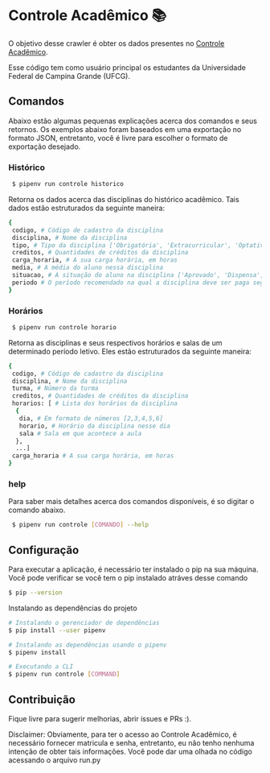 # Controle Acadêmico 📚

O objetivo desse crawler é obter os dados  presentes no [Controle Acadêmico](https://pre.ufcg.edu.br:8443/ControleAcademicoOnline/). 

Esse código tem como usuário principal os estudantes da Universidade Federal de Campina Grande (UFCG).

## Comandos

Abaixo estão algumas pequenas explicações acerca dos comandos e seus retornos. Os exemplos abaixo foram baseados em uma exportação no formato JSON, entretanto, você é livre para escolher o formato de exportação desejado.

### Histórico

``` bash
 $ pipenv run controle historico
```

Retorna os dados acerca das disciplinas do histórico acadêmico. Tais dados estão estruturados da seguinte maneira:

``` bash
{
 codigo, # Código de cadastro da disciplina
 disciplina, # Nome da disciplina 
 tipo, # Tipo da disciplina ['Obrigatória', 'Extracurricular', 'Optativa']
 creditos, # Quantidades de créditos da disciplina
 carga_horaria, # A sua carga horária, em horas
 media, # A média do aluno nessa disciplina
 situacao, # A situação do aluno na disciplina ['Aprovado', 'Dispensa', 'Em curso']
 periodo # O período recomendado na qual a disciplina deve ser paga segundo o plano de curso 
}
```

### Horários

``` bash
 $ pipenv run controle horario
```

Retorna as disciplinas e seus respectivos horários e salas de um determinado período letivo. Eles estão estruturados da seguinte maneira:

```bash
{
 codigo, # Código de cadastro da disciplina
 disciplina, # Nome da disciplina
 turma, # Número da turma 
 creditos, # Quantidades de créditos da disciplina
 horarios: [ # Lista dos horários da disciplina 
  {
   dia, # Em formato de números [2,3,4,5,6]
   horario, # Horário da disciplina nesse dia 
   sala # Sala em que acontece a aula 
  },
  ...]
 carga_horaria # A sua carga horária, em horas
}
```


### help

Para saber mais detalhes acerca dos comandos disponíveis, é so digitar o comando abaixo.

``` bash
 $ pipenv run controle [COMANDO] --help
```

## Configuração

Para executar a aplicação, é necessário ter instalado o pip na sua máquina. Você pode verificar se você tem o pip instalado atráves desse comando

``` bash
$ pip --version
```

Instalando as dependências do projeto

``` bash
# Instalando o gerenciador de dependências
$ pip install --user pipenv

# Instalando as dependências usando o pipenv
$ pipenv install

# Executando a CLI
$ pipenv run controle [COMMAND]
```

## Contribuição

Fique livre para sugerir melhorias, abrir issues e PRs :). 

Disclaimer: Obviamente, para ter o acesso ao Controle Acadêmico, é necessário fornecer matricula e senha, entretanto, eu não tenho nenhuma intenção de obter tais informações. Você pode dar uma olhada no código acessando o arquivo run.py
